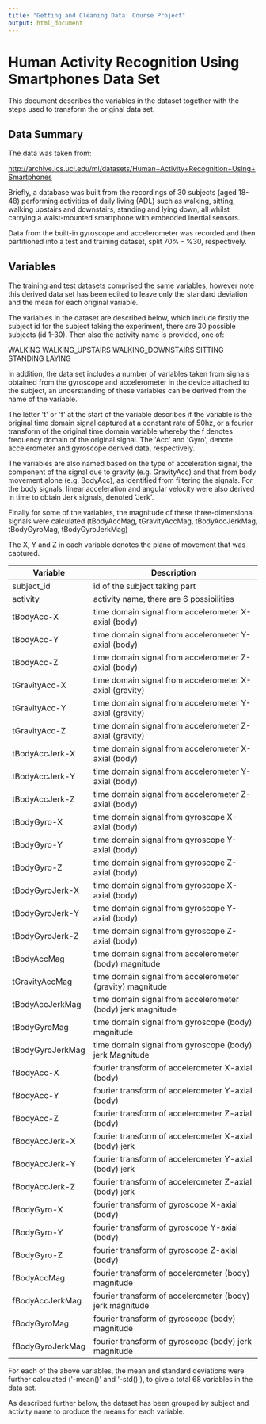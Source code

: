 ```yaml
---
title: "Getting and Cleaning Data: Course Project"
output: html_document
---
```



# Human Activity Recognition Using Smartphones Data Set 

This document describes the variables in the dataset together with the steps used to transform the original data set.

## Data Summary

The data was taken from:

http://archive.ics.uci.edu/ml/datasets/Human+Activity+Recognition+Using+Smartphones

Briefly, a database was built from the recordings of 30 subjects (aged 18-48) performing activities of daily living (ADL) such as walking, sitting, walking upstairs and downstairs, standing and lying down, all whilst carrying a waist-mounted smartphone with embedded inertial sensors.

Data from the built-in gyroscope and accelerometer was recorded and then partitioned into a test and training dataset, split 70% - %30, respectively.

## Variables

The training and test datasets comprised the same variables, however note this derived data set has been edited to leave only the standard deviation and the mean for each original variable.

The variables in the dataset are described below, which include firstly the subject id for the subject taking the experiment, there are 30 possible subjects (id 1-30). Then also the activity name is provided, one of:

WALKING
WALKING_UPSTAIRS
WALKING_DOWNSTAIRS
SITTING
STANDING
LAYING

In addition, the data set includes a number of variables taken from signals obtained from the gyroscope and accelerometer in the device attached to the subject, an understanding of these variables can be derived from the name of the variable. 

The letter 't' or 'f' at the start of the variable describes if the variable is the original time domain signal captured at a constant rate of 50hz, or a fourier transform of the original time domain variable whereby the f denotes frequency domain of the original signal. The 'Acc' and 'Gyro', denote accelerometer and gyroscope derived data, respectively.

The variables are also named based on the type of acceleration signal, the component of the signal due to gravity (e.g. GravityAcc) and that from body movement alone (e.g. BodyAcc), as identified from filtering the signals. For the body signals, linear acceleration and angular velocity were also derived in time to obtain Jerk signals, denoted 'Jerk'.

Finally for some of the variables, the magnitude of these three-dimensional signals were calculated (tBodyAccMag, tGravityAccMag, tBodyAccJerkMag, tBodyGyroMag, tBodyGyroJerkMag)

The X, Y and Z in each variable denotes the plane of movement that was captured.


| Variable         | Description
|------------------|---------------------------------------------------------------
| subject_id       | id of the subject taking part
| activity         | activity name, there are 6 possibilities
| tBodyAcc-X       | time domain signal from accelerometer X-axial (body)
| tBodyAcc-Y       | time domain signal from accelerometer Y-axial (body)
| tBodyAcc-Z       | time domain signal from accelerometer Z-axial (body)
| tGravityAcc-X    | time domain signal from accelerometer X-axial (gravity)
| tGravityAcc-Y    | time domain signal from accelerometer Y-axial (gravity)
| tGravityAcc-Z    | time domain signal from accelerometer Z-axial (gravity)
| tBodyAccJerk-X   | time domain signal from accelerometer X-axial (body)
| tBodyAccJerk-Y   | time domain signal from accelerometer Y-axial (body)
| tBodyAccJerk-Z   | time domain signal from accelerometer Z-axial (body)
| tBodyGyro-X      | time domain signal from gyroscope X-axial (body)
| tBodyGyro-Y      | time domain signal from gyroscope Y-axial (body)
| tBodyGyro-Z      | time domain signal from gyroscope Z-axial (body)
| tBodyGyroJerk-X  | time domain signal from gyroscope X-axial (body)
| tBodyGyroJerk-Y  | time domain signal from gyroscope Y-axial (body)
| tBodyGyroJerk-Z  | time domain signal from gyroscope Z-axial (body)
| tBodyAccMag      | time domain signal from accelerometer (body) magnitude
| tGravityAccMag   | time domain signal from accelerometer (gravity) magnitude
| tBodyAccJerkMag  | time domain signal from accelerometer (body) jerk magnitude
| tBodyGyroMag     | time domain signal from gyroscope (body) magnitude
| tBodyGyroJerkMag | time domain signal from gyroscope (body) jerk Magnitude
| fBodyAcc-X       | fourier transform of accelerometer X-axial (body) 
| fBodyAcc-Y       | fourier transform of accelerometer Y-axial (body) 
| fBodyAcc-Z       | fourier transform of accelerometer Z-axial (body) 
| fBodyAccJerk-X   | fourier transform of accelerometer X-axial (body) jerk
| fBodyAccJerk-Y   | fourier transform of accelerometer Y-axial (body) jerk
| fBodyAccJerk-Z   | fourier transform of accelerometer Z-axial (body) jerk
| fBodyGyro-X      | fourier transform of gyroscope X-axial (body) 
| fBodyGyro-Y      | fourier transform of gyroscope Y-axial (body)
| fBodyGyro-Z      | fourier transform of gyroscope Z-axial (body)
| fBodyAccMag      | fourier transform of accelerometer (body) magnitude
| fBodyAccJerkMag  | fourier transform of accelerometer (body) jerk magnitude
| fBodyGyroMag     | fourier transform of gyroscope (body) magnitude
| fBodyGyroJerkMag | fourier transform of gyroscope (body) jerk magnitude

For each of the above variables, the mean and standard deviations were further calculated ('-mean()' and '-std()'), to give a total 68 variables in the data set.

As described further below, the dataset has been grouped by subject and activity name
to produce the means for each variable.
